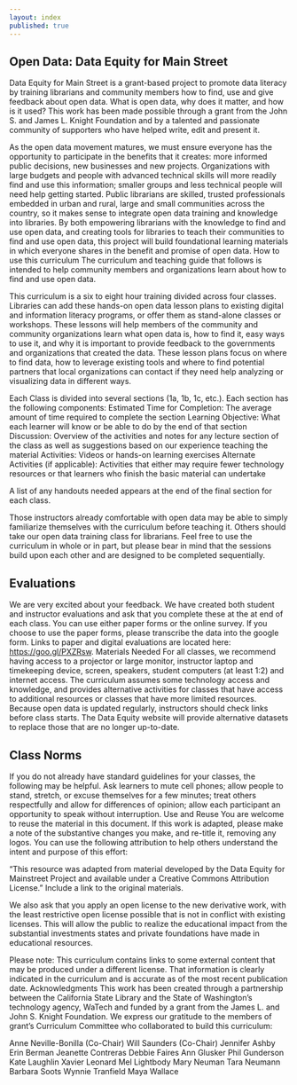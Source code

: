 ```yaml
---
layout: index
published: true
---
```


## Open Data: Data Equity for Main Street

Data Equity for Main Street is a grant-based project to promote data literacy by training librarians and community members how to find, use and give feedback about open data. What is open data, why does it matter, and how is it used?  This work has been made possible through a grant from the John S. and James L. Knight Foundation and by a talented and passionate community of supporters who have helped write, edit and present it.

As the open data movement matures, we must ensure everyone has the opportunity to participate in the benefits that it creates: more informed public decisions, new businesses and new projects. Organizations with large budgets and people with advanced technical skills will more readily find and use this information; smaller groups and less technical people will need help getting started. Public librarians are skilled, trusted professionals embedded in urban and rural, large and small communities across the country, so it makes sense to integrate open data training and knowledge into libraries. By both empowering librarians with the knowledge to find and use open data, and creating tools for libraries to teach their communities to find and use open data, this project will build foundational learning materials in which everyone shares in the benefit and promise of open data.
How to use this curriculum
The curriculum and teaching guide that follows is intended to help community members and organizations learn about how to find and use open data. 

This curriculum is a six to eight hour training divided across four classes. Libraries can add these hands-on open data lesson plans to existing digital and information literacy programs, or offer them as stand-alone classes or workshops. These lessons will help members of the community and community organizations learn what open data is, how to find it, easy ways to use it, and why it is important to provide feedback to the governments and organizations that created the data. These lesson plans focus on where to find data, how to leverage existing tools and where to find potential partners that local organizations can contact if they need help analyzing or visualizing data in different ways.

Each Class is divided into several sections (1a, 1b, 1c, etc.). Each section has the following components:
Estimated Time for Completion: The average amount of time required to complete the section
Learning Objective: What each learner will know or be able to do by the end of that section
Discussion: Overview of the activities and notes for any lecture section of the class as well as suggestions based on our experience teaching the material 
Activities: Videos or hands-on learning exercises 
Alternate Activities (if applicable): Activities that either may require fewer technology resources or that learners who finish the basic material can undertake 

A list of any handouts needed appears at the end of the final section for each class.  

Those instructors already comfortable with open data may be able to simply familiarize themselves with the curriculum before teaching it. Others should take our open data training class for librarians. Feel free to use the curriculum in whole or in part, but please bear in mind that the sessions build upon each other and are designed to be completed sequentially.

## Evaluations
We are very excited about your feedback. We have created both student and instructor evaluations and ask that you complete these at the at end of each class. You can use either paper forms or the online survey. If you choose to use the paper forms, please transcribe the data into the google form. Links to paper and digital evaluations are located here: https://goo.gl/PXZRsw. 
Materials Needed 
For all classes, we recommend having access to a projector or large monitor, instructor laptop and timekeeping device, screen, speakers, student computers (at least 1:2) and internet access. The curriculum assumes some technology access and knowledge, and provides alternative activities for classes that have access to additional resources or classes that have more limited resources. Because open data is updated regularly, instructors should check links before class starts. The Data Equity website will provide alternative datasets to replace those that are no longer up-to-date. 

## Class Norms
If you do not already have standard guidelines for your classes, the following may be helpful. Ask learners to mute cell phones; allow people to stand, stretch, or excuse themselves for a few minutes; treat others respectfully and allow for differences of opinion; allow each participant an opportunity to speak without interruption. 
Use and Reuse
You are welcome to reuse the material in this document. If this work is adapted, please make a note of the substantive changes you make, and re-title it, removing any logos. You can use the following attribution to help others understand the intent and purpose of this effort: 

“This resource was adapted from material developed by the Data Equity for Mainstreet Project and available under a Creative Commons Attribution License.” Include a link to the original materials. 

We also ask that you apply an open license to the new derivative work, with the least restrictive open license possible that is not in conflict with existing licenses. This will allow the public to realize the educational impact from the substantial investments states and private foundations have made in educational resources.

Please note: This curriculum contains links to some external content that may be produced under a different license. That information is clearly indicated in the curriculum and is accurate as of the most recent publication date. 
Acknowledgments
This work has been created through a partnership between the California State Library and the State of Washington’s technology agency, WaTech and funded by a grant from the James L. and John S. Knight Foundation. We express our gratitude to the members of grant’s Curriculum Committee who collaborated to build this curriculum: 


Anne Neville-Bonilla (Co-Chair)
Will Saunders (Co-Chair)
Jennifer Ashby
Erin Berman
Jeanette Contreras
Debbie Faires
Ann Glusker
Phil Gunderson
Kate Laughlin
Xavier Leonard
Mel Lightbody
Mary Neuman
Tara Neumann
Barbara Soots
Wynnie Tranfield
Maya Wallace
